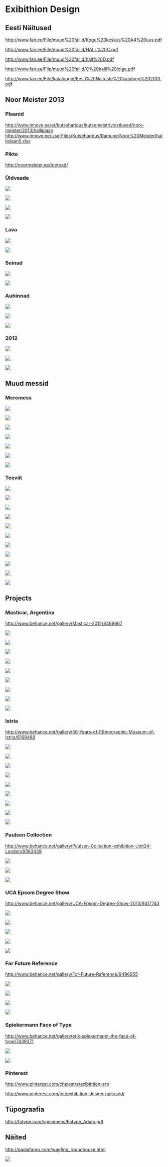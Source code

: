 # Exibithion Design 


## Eesti Näitused


http://www.fair.ee/File/muud%20failid/Kogu%20keskus%20A4%20uus.pdf

http://www.fair.ee/File/muud%20failid/HALL%20C.pdf

http://www.fair.ee/File/muud%20failid/hall%20D.pdf

http://www.fair.ee/File/muud%20failid/C%20halli%20loige.pdf

http://www.fair.ee/File/kataloogid/Eesti%20Naituste%20kataloog%202013.pdf


## Noor Meister 2013


### Plaanid


http://www.innove.ee/et/kutseharidus/kutsemeistrivoistlused/noor-meister/2013/halliplaan
http://www.innove.ee/UserFiles/Kutseharidus/Ramune/Noor%20Meister/halliplaan5.xlsx


### Pikto


http://noormeister.ee/tootoad/


### Üldvaade


![](http://noormeister.ee/wp-content/gallery/noor-meister-2013-teine-paev/noor-meister-124.jpg)


![](http://noormeister.ee/wp-content/gallery/noor-meister-2013-teine-paev/noor-meister-125.jpg)


![](http://noormeister.ee/wp-content/gallery/noor-meister-2013-esimene-paev/paev-1-9.jpg)


![](http://noormeister.ee/wp-content/gallery/noor-meister-2013-esimene-paev/dsc_0125.jpg)


### Lava


![](http://noormeister.ee/wp-content/gallery/katlemine/katlemine-48.jpg)


![](http://noormeister.ee/wp-content/gallery/noor-meister-2013-esimene-paev/paev-1-2.jpg)


### Seinad


![](http://noormeister.ee/wp-content/gallery/noor-meister-2013-esimene-paev/dsc_0471.jpg)


![](http://noormeister.ee/wp-content/gallery/noor-meister-2013-esimene-paev/dsc_0468.jpg)


### Auhinnad


![](http://noormeister.ee/wp-content/gallery/noor-meister-2013-loputseremoonia/muuja-pohikooli-paasil.jpg)


![](http://noormeister.ee/wp-content/gallery/noor-meister-2013-loputseremoonia/infotehnoloog-parim-meeskond.jpg)


![](http://noormeister.ee/wp-content/gallery/noor-meister-2013-loputseremoonia/ehituspuusepp.jpg)


### 2012


![](http://noormeister.ee/wp-content/gallery/test-galerii/img_0223.jpg)


![](http://noormeister.ee/wp-content/gallery/test-galerii/img_0475.jpg)


![](http://noormeister.ee/wp-content/gallery/test-galerii/img_1369.jpg)


## Muud messid


### Meremess


![](http://www.meremess.ee/wp-content/gallery/2013/b.jpg)


![](http://www.meremess.ee/wp-content/gallery/2013/b2.jpg)


![](http://www.meremess.ee/wp-content/gallery/2013/pan.jpg)


![](http://www.meremess.ee/wp-content/gallery/2013/ton1224.jpg)


![](http://www.meremess.ee/wp-content/gallery/2012/jmk.jpg)


![](http://www.meremess.ee/wp-content/gallery/mere-ja-vaba-aja-mess-2011/img_9622.jpg)


![](http://www.meremess.ee/wp-content/gallery/2012/imgp0495.jpg)


### Teeviit


![](https://fbcdn-sphotos-f-a.akamaihd.net/hphotos-ak-frc3/598490_513629765322809_1138430074_n.jpg)


![](https://fbcdn-sphotos-c-a.akamaihd.net/hphotos-ak-prn1/s720x720/60490_512859885399797_186455926_n.jpg)


![](https://fbcdn-sphotos-c-a.akamaihd.net/hphotos-ak-prn1/s720x720/60490_512859885399797_186455926_n.jpg)


![](https://fbcdn-sphotos-g-a.akamaihd.net/hphotos-ak-frc1/s720x720/189836_512859775399808_1989827854_n.jpg)


![](https://fbcdn-sphotos-d-a.akamaihd.net/hphotos-ak-ash3/229119_217714924914296_7318549_n.jpg)


![](https://fbcdn-sphotos-c-a.akamaihd.net/hphotos-ak-ash2/247244_217714681580987_2667155_n.jpg)


![](https://fbcdn-sphotos-a-a.akamaihd.net/hphotos-ak-prn1/226615_217714618247660_516976_n.jpg)


![](https://fbcdn-sphotos-d-a.akamaihd.net/hphotos-ak-frc3/230614_217714514914337_7390602_n.jpg)


![](https://fbcdn-sphotos-h-a.akamaihd.net/hphotos-ak-ash3/227116_217713381581117_597634_n.jpg)


![](https://fbcdn-sphotos-b-a.akamaihd.net/hphotos-ak-frc3/248008_217713358247786_8173445_n.jpg)


![](https://fbcdn-sphotos-c-a.akamaihd.net/hphotos-ak-ash2/249744_217713331581122_639218_n.jpg)


## Projects


### Masticar, Argentina

http://www.behance.net/gallery/Masticar-2012/8469667


![](http://behance.vo.llnwd.net/profiles2/113951/projects/8469667/e6abcf27b522b09dcba4ebe9bef8439a.jpg)


![](http://behance.vo.llnwd.net/profiles2/113951/projects/8469667/797547e5523725d320cdc76d842d80c2.jpg)


![](http://behance.vo.llnwd.net/profiles2/113951/projects/8469667/01e57f07074dd8772f708d42b3b9fca7.jpg)


![](http://behance.vo.llnwd.net/profiles2/113951/projects/8469667/44db40fdf988533414238e35afcb80c5.jpg)


![](http://behance.vo.llnwd.net/profiles2/113951/projects/8469667/b8a2d051a3b0ec222b6d88b1ef6a349f.jpg)


![](http://behance.vo.llnwd.net/profiles2/113951/projects/8469667/2858c8023379d7c9ab4d5d956c4f3efd.jpg)


![](http://behance.vo.llnwd.net/profiles2/113951/projects/8469667/6bd5c99b568bb76e539e24c1c2ffa4af.jpg)


![](http://behance.vo.llnwd.net/profiles2/113951/projects/8469667/eaa3cc7fc6b0fc616bd0f412d4725a86.jpg)


![](http://behance.vo.llnwd.net/profiles2/113951/projects/8469667/480393887e569abf9f007e3acf16708d.jpg)


### Istria

http://www.behance.net/gallery/50-Years-of-Ethnographic-Museum-of-Istria/6168489


![](http://behance.vo.llnwd.net/profiles2/193585/projects/6168489/89d1ab0b97f1069d23d590b3e69b230c.jpg)


![](http://behance.vo.llnwd.net/profiles2/193585/projects/6168489/1188def89dc006b0cc95cb3199846eeb.jpg)


![](http://behance.vo.llnwd.net/profiles2/193585/projects/6168489/57b3009cf3acb3b644d8ac430a752853.jpg)


![](http://behance.vo.llnwd.net/profiles2/193585/projects/6168489/990c08e7175e1a8d4a372b57b322275b.jpg)


![](http://behance.vo.llnwd.net/profiles2/193585/projects/6168489/d983a380ae8d19556fc68f1f982c92d8.jpg)


![](http://behance.vo.llnwd.net/profiles2/193585/projects/6168489/eaa609ace9304a99fb9370fe49e6f74c.jpg)


![](http://behance.vo.llnwd.net/profiles2/193585/projects/6168489/94ba5605e19fc55f351d04fb0c0fb1b2.jpg)


![](http://behance.vo.llnwd.net/profiles2/193585/projects/6168489/1fc665b1cfbcd3f80f2de4da92cf36f1.jpg)


![](http://behance.vo.llnwd.net/profiles2/193585/projects/6168489/15bd5883d8643bd4edf255f9635aaad7.png)


### Paulsen Collection

http://www.behance.net/gallery/Paulsen-Collection-exhibition-Unit24-London/9363439


![](http://behance.vo.llnwd.net/profiles26/721904/projects/9363439/b257e43b94265362911ba1c166681fe7.jpg)


![](http://behance.vo.llnwd.net/profiles26/721904/projects/9363439/e88a69bd6da750f8a647c19ec7c34bfa.jpg)


![](http://behance.vo.llnwd.net/profiles26/721904/projects/9363439/52aa28395517849b8f5cc8ce12de10b5.jpg)


### UCA Epsom Degree Show

http://www.behance.net/gallery/UCA-Epsom-Degree-Show-2013/9417743


![](http://behance.vo.llnwd.net/profiles8/2377513/projects/9417743/41c9bfdbfe087cab212aa88c30d59ee3.jpg)


![](http://behance.vo.llnwd.net/profiles8/2377513/projects/9417743/b2a0b25c4e063180fd439509457e5ac8.jpg)


![](http://behance.vo.llnwd.net/profiles8/2377513/projects/9417743/8a819de71083cc2acddc2cfb6b3b8bc4.jpg)


![](http://behance.vo.llnwd.net/profiles8/2377513/projects/9417743/84847b91f412c74015519632a501b2f2.jpg)


![](http://behance.vo.llnwd.net/profiles8/2377513/projects/9417743/6f4bf29cd1278e6f68cd2239b4e16497.jpg)


### For Future Reference


http://www.behance.net/gallery/For-Future-Reference/9496955


![](http://behance.vo.llnwd.net/profiles8/2377513/projects/9496955/f47687d94633b1d4338dfeeea34f5efb.jpg)


![](http://behance.vo.llnwd.net/profiles8/2377513/projects/9496955/659add9c2f9cbb3657988807aa8a873c.jpg)


![](http://behance.vo.llnwd.net/profiles8/2377513/projects/9496955/97eccfa833e2ba67528e315731708f39.jpg)


![](http://behance.vo.llnwd.net/profiles8/2377513/projects/9496955/63e45f30d98ea333b020ee4d8cc90ab6.jpg)


### Spiekermann Face of Type

http://www.behance.net/gallery/erik-spiekermann-the-face-of-type/7439371


![](http://behance.vo.llnwd.net/profiles5/161807/projects/7439371/0f1bb38bdf5e6fc6215c308274a345e3.png)


![](http://behance.vo.llnwd.net/profiles5/161807/projects/7439371/ffa1a2dcb302f6c8847df55841acd96a.png)


### Pinterest


http://www.pinterest.com/chelestra/exibithion-art/

http://www.pinterest.com/joti/exhibition-design-naitused/


## Tüpograafia

http://fatype.com/specimens/Fatype_Adam.pdf


## Näited

http://paolafaoro.com/wayfind_roundhouse.html


![](http://paolafaoro.com/images/wayfind_roundhouse.jpg)
